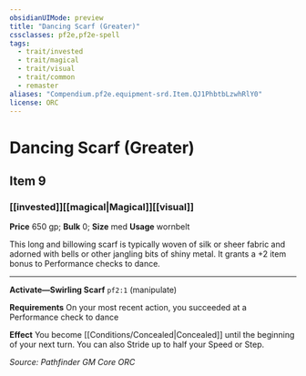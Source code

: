 ```yaml
---
obsidianUIMode: preview
title: "Dancing Scarf (Greater)"
cssclasses: pf2e,pf2e-spell
tags:
  - trait/invested
  - trait/magical
  - trait/visual
  - trait/common
  - remaster
aliases: "Compendium.pf2e.equipment-srd.Item.QJ1PhbtbLzwhRlY0"
license: ORC
---
```

# Dancing Scarf (Greater)
## Item 9
### [[invested]][[magical|Magical]][[visual]]


**Price** 650 gp; 
**Bulk** 0; **Size** med
**Usage** wornbelt

This long and billowing scarf is typically woven of silk or sheer fabric and adorned with bells or other jangling bits of shiny metal. It grants a +2 item bonus to Performance checks to dance.

* * *

**Activate—Swirling Scarf** `pf2:1` (manipulate)

**Requirements** On your most recent action, you succeeded at a Performance check to dance

**Effect** You become [[Conditions/Concealed|Concealed]] until the beginning of your next turn. You can also Stride up to half your Speed or Step.

*Source: Pathfinder GM Core*
*ORC*